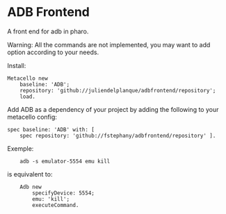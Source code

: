 ADB Frontend
===========

A front end for adb in pharo.

Warning: All the commands are not implemented, you may want to add option according to your needs.

Install:

~~~
Metacello new
    baseline: 'ADB';
    repository: 'github://juliendelplanque/adbfrontend/repository';
    load.
~~~

Add ADB as a dependency of your project by adding the following to your metacello config:

~~~
spec baseline: 'ADB' with: [
    spec repository: 'github://fstephany/adbfrontend/repository' ].
~~~

Exemple:

~~~
    adb -s emulator-5554 emu kill
~~~

is equivalent to:

~~~
    Adb new
        specifyDevice: 5554;
        emu: 'kill';
        executeCommand.
~~~
